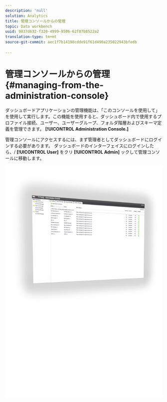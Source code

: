 ```yaml
---
description: 'null'
solution: Analytics
title: 管理コンソールからの管理
topic: Data workbench
uuid: 9837d632-f320-4999-9506-62f87b8522a2
translation-type: tm+mt
source-git-commit: aec1f7b14198cdde91f61d490a235022943bfedb

---
```



# 管理コンソールからの管理{#managing-from-the-administration-console}

ダッシュボードアプリケーションの管理機能は、「このコンソールを使用して」を使用して実行します。この機能を使用すると、ダッシュボード内で使用するプロファイル接続、ユーザー、ユーザーグループ、フォルダ階層およびスキーマ定義を管理できます。 **[!UICONTROL Administration Console.]**

管理コンソールにアクセスするには、まず管理者としてダッシュボードにログインする必要があります。 ダッシュボードのインターフェイスにログインしたら、/ **[!UICONTROL User]** をクリ **[!UICONTROL Admin]** ックして管理コンソールに移動します。

![](assets/admin_console.png)

